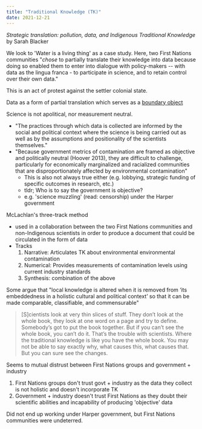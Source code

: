 ```yaml
---
title: "Traditional Knowledge (TK)"
date: 2021-12-21
---
```


*Strategic translation: pollution, data, and Indigenous Traditional Knowledge* by Sarah Blacker

We look to 'Water is a living thing' as a case study. Here, two First Nations communities "*chose* to partially translate their knowledge into data because doing so enabled them to enter into dialogue with policy-makers -- with data as the lingua franca - to participate in science, and to retain control over their own data."

This is an act of protest against the settler colonial state.

Data as a form of partial translation which serves as a [boundary object](thoughts/boundary%20object.md)

Science is not apolitical, nor measurement neutral.
- "The practices through which data is collected are informed by the social and political context where the science is being carried out as well as by the assumptions and positionality of the scientists themselves."
- "Because government metrics of contamination are framed as objective and politically neutral (Hoover 2013), they are difficult to challenge, particularly for economically marginalized and racialized communities that are disproportionately affected by environmental contamination"
	- This is also not always true either (e.g. lobbying, strategic funding of specific outcomes in research, etc.)
	- tldr; Who is to say the government is objective?
	- e.g. 'science muzzling' (read: censorship) under the Harper government

McLachlan's three-track method
- used in a collaboration between the two First Nations communities and non-Indigenous scientists in order to produce a document that could be circulated in the form of data
- Tracks
	1. Narrative: Articulates TK about environmental environmental contamination
	2. Numerical: Provides measurements of contamination levels using current industry standards
	3. Synthesis: combination of the above

Some argue that "local knowledge is altered when it is removed from ‘its embeddedness in a holistic cultural and political context’ so that it can be made comparable, classifiable, and commensurable"

> [S]cientists look at very thin slices of stuff. They don’t look at the whole book, they look at one word on a page and try to define. Somebody’s got to put the book together. But if you can’t see the whole book, you can’t do it. That’s the trouble with scientists. Where the traditional knowledge is like you have the whole book. You may not be able to say exactly why, what causes this, what causes that. But you can sure see the changes.

Seems to mutual distrust between First Nations groups and government + industry
1. First Nations groups don't trust govt + industry as the data they collect is not holistic and doesn't incorporate TK
2. Government + industry doesn't trust First Nations as they doubt their scientific abilities and incapability of producing 'objective' data

Did not end up working under Harper government, but First Nations communities were undeterred.